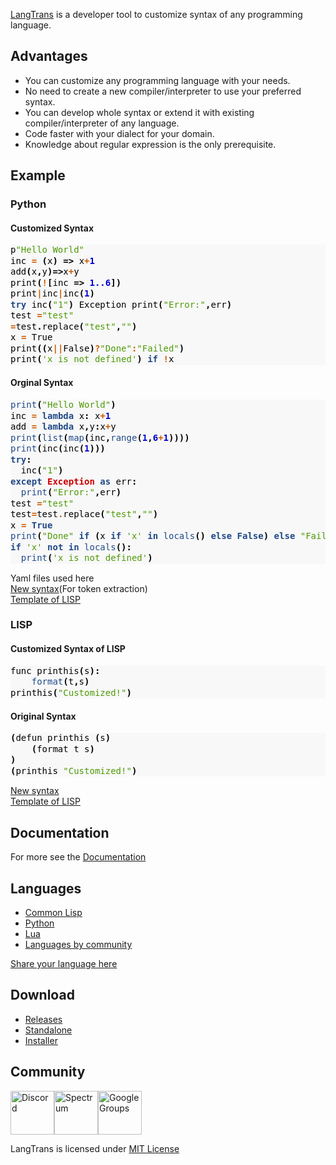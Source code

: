 [LangTrans](https://github.com/LangTrans/LangTrans) is a developer tool to customize syntax of any programming language.

## Advantages
- You can customize any programming language with your needs.
- No need to create a new compiler/interpreter to use your preferred syntax.
- You can develop whole syntax or extend it with existing compiler/interpreter of any language.
- Code faster with your dialect for your domain.
- Knowledge about regular expression is the only prerequisite.

## Example
### Python
#### Customized Syntax

<div class="highlight" style="background: #f8f8f8"><pre style="line-height: 125%;"><span></span><span style="color: #000000">p</span><span style="color: #4e9a06">"Hello World"</span>
<span style="color: #000000">inc</span> <span style="color: #ce5c00; font-weight: bold">=</span> <span style="color: #000000; font-weight: bold">(</span><span style="color: #000000">x</span><span style="color: #000000; font-weight: bold">)</span> <span style="color: #000000; font-weight: bold">=&gt;</span> <span style="color: #000000">x</span><span style="color: #ce5c00; font-weight: bold">+</span><span style="color: #0000cf; font-weight: bold">1</span>
<span style="color: #000000">add</span><span style="color: #000000; font-weight: bold">(</span><span style="color: #000000">x</span><span style="color: #000000; font-weight: bold">,</span><span style="color: #000000">y</span><span style="color: #000000; font-weight: bold">)=&gt;</span><span style="color: #000000">x</span><span style="color: #ce5c00; font-weight: bold">+</span><span style="color: #000000">y</span>
<span style="color: #000000">print</span><span style="color: #000000; font-weight: bold">(</span><span style="color: #ce5c00; font-weight: bold">!</span><span style="color: #000000; font-weight: bold">[</span><span style="color: #000000">inc</span> <span style="color: #000000; font-weight: bold">=&gt;</span> <span style="color: #0000cf; font-weight: bold">1..6</span><span style="color: #000000; font-weight: bold">])</span>
<span style="color: #000000">print</span><span style="color: #ce5c00; font-weight: bold">|</span><span style="color: #000000">inc</span><span style="color: #ce5c00; font-weight: bold">|</span><span style="color: #000000">inc</span><span style="color: #000000; font-weight: bold">(</span><span style="color: #0000cf; font-weight: bold">1</span><span style="color: #000000; font-weight: bold">)</span>
<span style="color: #204a87; font-weight: bold">try</span> <span style="color: #000000">inc</span><span style="color: #000000; font-weight: bold">(</span><span style="color: #4e9a06">"1"</span><span style="color: #000000; font-weight: bold">)</span> <span style="color: #000000">Exception</span> <span style="color: #000000">print</span><span style="color: #000000; font-weight: bold">(</span><span style="color: #4e9a06">"Error:"</span><span style="color: #000000; font-weight: bold">,</span><span style="color: #000000">err</span><span style="color: #000000; font-weight: bold">)</span>
<span style="color: #000000">test</span> <span style="color: #ce5c00; font-weight: bold">=</span><span style="color: #4e9a06">"test"</span>
<span style="color: #ce5c00; font-weight: bold">=</span><span style="color: #000000">test</span><span style="color: #000000; font-weight: bold">.</span><span style="color: #000000">replace</span><span style="color: #000000; font-weight: bold">(</span><span style="color: #4e9a06">"test"</span><span style="color: #000000; font-weight: bold">,</span><span style="color: #4e9a06">""</span><span style="color: #000000; font-weight: bold">)</span>
<span style="color: #000000">x</span> <span style="color: #ce5c00; font-weight: bold">=</span> <span style="color: #000000">True</span>
<span style="color: #000000">print</span><span style="color: #000000; font-weight: bold">((</span><span style="color: #000000">x</span><span style="color: #ce5c00; font-weight: bold">||</span><span style="color: #000000">False</span><span style="color: #000000; font-weight: bold">)</span><span style="color: #ce5c00; font-weight: bold">?</span><span style="color: #4e9a06">"Done"</span><span style="color: #ce5c00; font-weight: bold">:</span><span style="color: #4e9a06">"Failed"</span><span style="color: #000000; font-weight: bold">)</span>
<span style="color: #000000">print</span><span style="color: #000000; font-weight: bold">(</span><span style="color: #4e9a06">'x is not defined'</span><span style="color: #000000; font-weight: bold">)</span> <span style="color: #204a87; font-weight: bold">if</span> <span style="color: #ce5c00; font-weight: bold">!</span><span style="color: #000000">x</span>
</pre></div>

#### Orginal Syntax
<div class="highlight" style="background: #f8f8f8"><pre style="line-height: 125%;"><span></span><span style="color: #204a87">print</span><span style="color: #000000; font-weight: bold">(</span><span style="color: #4e9a06">"Hello World"</span><span style="color: #000000; font-weight: bold">)</span>
<span style="color: #000000">inc</span> <span style="color: #ce5c00; font-weight: bold">=</span> <span style="color: #204a87; font-weight: bold">lambda</span> <span style="color: #000000">x</span><span style="color: #000000; font-weight: bold">:</span> <span style="color: #000000">x</span><span style="color: #ce5c00; font-weight: bold">+</span><span style="color: #0000cf; font-weight: bold">1</span>
<span style="color: #000000">add</span> <span style="color: #ce5c00; font-weight: bold">=</span> <span style="color: #204a87; font-weight: bold">lambda</span> <span style="color: #000000">x</span><span style="color: #000000; font-weight: bold">,</span><span style="color: #000000">y</span><span style="color: #000000; font-weight: bold">:</span><span style="color: #000000">x</span><span style="color: #ce5c00; font-weight: bold">+</span><span style="color: #000000">y</span>
<span style="color: #204a87">print</span><span style="color: #000000; font-weight: bold">(</span><span style="color: #204a87">list</span><span style="color: #000000; font-weight: bold">(</span><span style="color: #204a87">map</span><span style="color: #000000; font-weight: bold">(</span><span style="color: #000000">inc</span><span style="color: #000000; font-weight: bold">,</span><span style="color: #204a87">range</span><span style="color: #000000; font-weight: bold">(</span><span style="color: #0000cf; font-weight: bold">1</span><span style="color: #000000; font-weight: bold">,</span><span style="color: #0000cf; font-weight: bold">6</span><span style="color: #ce5c00; font-weight: bold">+</span><span style="color: #0000cf; font-weight: bold">1</span><span style="color: #000000; font-weight: bold">))))</span>
<span style="color: #204a87">print</span><span style="color: #000000; font-weight: bold">(</span><span style="color: #000000">inc</span><span style="color: #000000; font-weight: bold">(</span><span style="color: #000000">inc</span><span style="color: #000000; font-weight: bold">(</span><span style="color: #0000cf; font-weight: bold">1</span><span style="color: #000000; font-weight: bold">)))</span>
<span style="color: #204a87; font-weight: bold">try</span><span style="color: #000000; font-weight: bold">:</span>
  <span style="color: #000000">inc</span><span style="color: #000000; font-weight: bold">(</span><span style="color: #4e9a06">"1"</span><span style="color: #000000; font-weight: bold">)</span>
<span style="color: #204a87; font-weight: bold">except</span> <span style="color: #cc0000; font-weight: bold">Exception</span> <span style="color: #204a87; font-weight: bold">as</span> <span style="color: #000000">err</span><span style="color: #000000; font-weight: bold">:</span>
  <span style="color: #204a87">print</span><span style="color: #000000; font-weight: bold">(</span><span style="color: #4e9a06">"Error:"</span><span style="color: #000000; font-weight: bold">,</span><span style="color: #000000">err</span><span style="color: #000000; font-weight: bold">)</span>
<span style="color: #000000">test</span> <span style="color: #ce5c00; font-weight: bold">=</span><span style="color: #4e9a06">"test"</span>
<span style="color: #000000">test</span><span style="color: #ce5c00; font-weight: bold">=</span><span style="color: #000000">test</span><span style="color: #ce5c00; font-weight: bold">.</span><span style="color: #000000">replace</span><span style="color: #000000; font-weight: bold">(</span><span style="color: #4e9a06">"test"</span><span style="color: #000000; font-weight: bold">,</span><span style="color: #4e9a06">""</span><span style="color: #000000; font-weight: bold">)</span>
<span style="color: #000000">x</span> <span style="color: #ce5c00; font-weight: bold">=</span> <span style="color: #204a87; font-weight: bold">True</span>
<span style="color: #204a87">print</span><span style="color: #000000; font-weight: bold">(</span><span style="color: #4e9a06">"Done"</span> <span style="color: #204a87; font-weight: bold">if</span> <span style="color: #000000; font-weight: bold">(</span><span style="color: #000000">x</span> <span style="color: #204a87; font-weight: bold">if</span> <span style="color: #4e9a06">'x'</span> <span style="color: #204a87; font-weight: bold">in</span> <span style="color: #204a87">locals</span><span style="color: #000000; font-weight: bold">()</span> <span style="color: #204a87; font-weight: bold">else</span> <span style="color: #204a87; font-weight: bold">False</span><span style="color: #000000; font-weight: bold">)</span> <span style="color: #204a87; font-weight: bold">else</span> <span style="color: #4e9a06">"Failed"</span><span style="color: #000000; font-weight: bold">)</span>
<span style="color: #204a87; font-weight: bold">if</span> <span style="color: #4e9a06">'x'</span> <span style="color: #204a87; font-weight: bold">not</span> <span style="color: #204a87; font-weight: bold">in</span> <span style="color: #204a87">locals</span><span style="color: #000000; font-weight: bold">():</span>
  <span style="color: #204a87">print</span><span style="color: #000000; font-weight: bold">(</span><span style="color: #4e9a06">'x is not defined'</span><span style="color: #000000; font-weight: bold">)</span>
</pre></div>

Yaml files used here<br>
[New syntax](https://github.com/LangTrans/Py_Trans/blob/main/source.yaml)(For token extraction)<br>
[Template of LISP](https://github.com/LangTrans/Py_Trans/blob/main/target.yaml)
### LISP
#### Customized Syntax of LISP

<div class="highlight" style="background: #f8f8f8"><pre style="line-height: 125%;"><span></span><span style="color: #000000">func</span> <span style="color: #000000">printhis</span><span style="color: #000000; font-weight: bold">(</span><span style="color: #000000">s</span><span style="color: #000000; font-weight: bold">):</span>
	<span style="color: #204a87">format</span><span style="color: #000000; font-weight: bold">(</span><span style="color: #000000">t</span><span style="color: #000000; font-weight: bold">,</span><span style="color: #000000">s</span><span style="color: #000000; font-weight: bold">)</span>
<span style="color: #000000">printhis</span><span style="color: #000000; font-weight: bold">(</span><span style="color: #4e9a06">"Customized!"</span><span style="color: #000000; font-weight: bold">)</span>
</pre></div>

#### Original Syntax 
<div class="highlight" style="background: #f8f8f8"><pre style="line-height: 125%;"><span></span><span style="color: #000000; font-weight: bold">(</span><span style="color: #000000">defun</span> <span style="color: #000000">printhis</span> <span style="color: #000000; font-weight: bold">(</span><span style="color: #000000">s</span><span style="color: #000000; font-weight: bold">)</span>
	<span style="color: #000000; font-weight: bold">(</span><span style="color: #000000">format</span> <span style="color: #000000">t</span> <span style="color: #000000">s</span><span style="color: #000000; font-weight: bold">)</span>
<span style="color: #000000; font-weight: bold">)</span>
<span style="color: #000000; font-weight: bold">(</span><span style="color: #000000">printhis</span> <span style="color: #4e9a06">"Customized!"</span><span style="color: #000000; font-weight: bold">)</span>
</pre></div>

[New syntax](https://github.com/LangTrans/LangTrans/blob/main/example/source.yaml)<br>[Template of LISP](https://github.com/LangTrans/LangTrans/blob/main/example/target.yaml)
## Documentation
For more see the [Documentation](https://langtrans.readthedocs.io/en/latest/)

## Languages
* [Common Lisp](https://github.com/B-R-P/LISP_Trans)
* [Python](https://github.com/LangTrans/Py_Trans)
* [Lua](https://github.com/B-R-P/Lua_Trans)
* [Languages by community](https://langtrans.github.io/langtransrepos/)

[Share your language here](https://forms.gle/YDEKapaTZmJspyDeA)

## Download
- [Releases](https://github.com/LangTrans/LangTrans/releases)
- [Standalone](https://github.com/LangTrans/LangTrans/releases/download/1.6/langtrans.exe)<br>
- [Installer](https://github.com/LangTrans/LangTrans/releases/download/1.6/LangTrans_Installer.exe)

## Community
[<img src="https://discord.com/assets/2c21aeda16de354ba5334551a883b481.png" alt="Discord" style="height: 70px;width: 70px;"/>](https://discord.gg/3nDwppur5S)[<img src="https://avatars.githubusercontent.com/u/25838825?s=200&v=4" alt="Spectrum" style="height: 70px;width: 70px;"/>](https://spectrum.chat/langtrans-community)[<img src="https://www.gstatic.com/images/branding/product/2x/groups_48dp.png" alt="Google Groups" style="height: 70px;width: 70px;"/>](https://groups.google.com/g/langtrans-community)

LangTrans is licensed under [MIT License](https://raw.githubusercontent.com/B-R-P/LangTrans/main/LICENSE)
